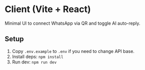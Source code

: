 # Client (Vite + React)

Minimal UI to connect WhatsApp via QR and toggle AI auto-reply.

## Setup
1. Copy `.env.example` to `.env` if you need to change API base.
2. Install deps: `npm install`
3. Run dev: `npm run dev`
